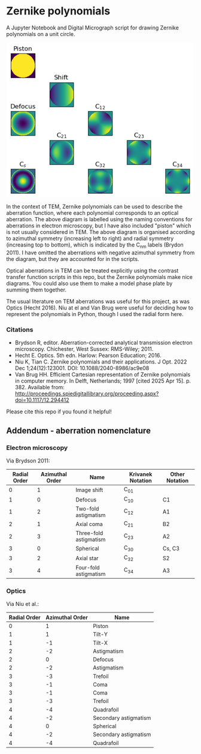 # Zernike polynomials

A  Jupyter Notebook and Digital Micrograph script for drawing Zernike polynomials on a unit circle. 

<img src="https://github.com/benweare/EM_scripts/blob/main/assets/images/zernike.png" alt="full" width="500"/>

In the context of TEM, Zernike polynomials can be used to describe the aberration function, where each polynomial corresponds to an optical aberration. The above diagram is labelled using the naming conventions for aberrations in electron microscopy, but I have also included "piston" which is not usually considered in TEM. The above diagram is organised according to azimuthal symmetry (increasing left to right) and radial symmetry (increasing top to bottom), which is indicated by the C<sub>nm</sub> labels (Brydon 2011). I have omitted the aberrations with negative azimuthal symmetry from the diagram, but they are accounted for in the scripts. 

Optical aberrations in TEM can be treated explicitly using the contrast transfer function scripts in this repo, but the Zernike polynomials make nice diagrams. You could also use them to make a model phase plate by summing them together. 

The usual literature on TEM aberrations was useful for this project, as was Optics (Hecht 2016). Niu at el and Van Brug were useful for deciding how to represent the polynomials in Python, though I used the radial form here.

### Citations
- Brydson R, editor. Aberration-corrected analytical transmission electron microscopy. Chichester, West Sussex: RMS-Wiley; 2011.
- Hecht E. Optics. 5th edn. Harlow: Pearson Education; 2016.
- Niu K, Tian C. Zernike polynomials and their applications. J Opt. 2022 Dec 1;24(12):123001. DOI: 10.1088/2040-8986/ac9e08 
- Van Brug HH. Efficient Cartesian representation of Zernike polynomials in computer memory. In Delft, Netherlands; 1997 [cited 2025 Apr 15]. p. 382. Available from: http://proceedings.spiedigitallibrary.org/proceeding.aspx?doi=10.1117/12.294412

Please cite this repo if you found it helpful! 

## Addendum - aberration nomenclature

### Electron microscopy

Via Brydson 2011:

| Radial Order | Azimuthal Order | Name | Krivanek Notation | Other Notation |
| -------- | ------- | -------- | ------- | -------- |
| 0 | 1  | Image shift | C<sub>01</sub> |  |
| 1 | 0  | Defocus | C<sub>10</sub> | C1 |
| 1 | 2  | Two-fold astigmatism | C<sub>12</sub> | A1 |
| 2 | 1  | Axial coma | C<sub>21</sub> | B2 |
| 2 |  3 | Three-fold astigmatism | C<sub>23</sub> | A2 |
| 3 | 0  | Spherical | C<sub>30</sub> | Cs, C3 |
| 3 | 2  | Axial star | C<sub>32</sub> | S2 |
| 3 |  4 | Four-fold astigmatism | C<sub>34</sub> | A3 |


### Optics 

Via Niu et al.:

| Radial Order | Azimuthal Order | Name |
| -------- | ------- | -------- |
| 0 | 1  | Piston |
| 1 | 1  | Tilt-Y |
| 1 | -1  | Tilt-X |
| 2 | -2  | Astigmatism |
| 2 | 0 | Defocus | Defocus |
| 2 | -2  | Astigmatism |
| 3 | -3  | Trefoil |
| 3 | -1  | Coma |
| 3 | -1  | Coma |
| 3 | -3  | Trefoil |
| 4 | -4  | Quadrafoil |
| 4 | -2  | Secondary astigmatism |
| 4 | 0  | Spherical  |
| 4 | -2  | Secondary astigmatism |
| 4 | -4  | Quadrafoil |
